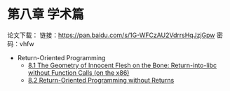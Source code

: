 # 第八章 学术篇

论文下载：
链接：https://pan.baidu.com/s/1G-WFCzAU2VdrrsHqJzjGpw 密码：vhfw

* Return-Oriented Programming
  * [8.1 The Geometry of Innocent Flesh on the Bone: Return-into-libc without Function Calls (on the x86)](8.1_return-into-libc_without_function_calls.md)
  * [8.2 Return-Oriented Programming without Returns](8.2_return-oriented_programming_without_returns.md)
